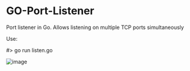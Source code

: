 # GO-Port-Listener
Port listener in Go. Allows listening on multiple TCP ports simultaneously

Use: 

#> go run listen.go

![image](https://user-images.githubusercontent.com/40667621/115566940-b8866700-a288-11eb-85db-fd1e0c8df664.png)

